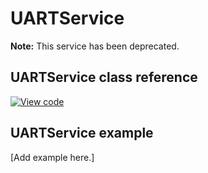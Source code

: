 # UARTService

<span class="notes">**Note:** This service has been deprecated.</span>

## UARTService class reference

[![View code](https://www.mbed.com/embed/?type=library)](https://os.mbed.com/docs/mbed-os/v6.6/mbed-os-api-doxy/_u_a_r_t_service_8h_source.html)

## UARTService example

[Add example here.]
